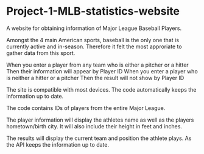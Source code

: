 # Project-1-MLB-statistics-website
A website for obtaining information of Major League Baseball Players.

Amongst the 4 main American sports, baseball is the only one that is currently active and in-season. Therefore it felt the most approriate to gather data from this sport.

When you enter a player from any team who is either a pitcher or a hitter
Then their information will appear by Player ID
When you enter a player who is neither a hitter or a pitcher
Then the result will not show by Player ID

The site is compatible with most devices. The code automatically keeps the information up to date.

The code contains IDs of players from the entire Major League. 

The player information will display the athletes name as well as the players hometown/birth city. It will also include their height in feet and inches. 

The results will display the current team and position the athlete plays. As the API keeps the information up to date.